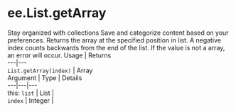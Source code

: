  
#  ee.List.getArray
Stay organized with collections  Save and categorize content based on your preferences. 
Returns the array at the specified position in list. A negative index counts backwards from the end of the list. If the value is not a array, an error will occur. Usage | Returns  
---|---  
`List.getArray(index)` | Array  
Argument | Type | Details  
---|---|---  
this: `list` | List |   
`index` | Integer |   
